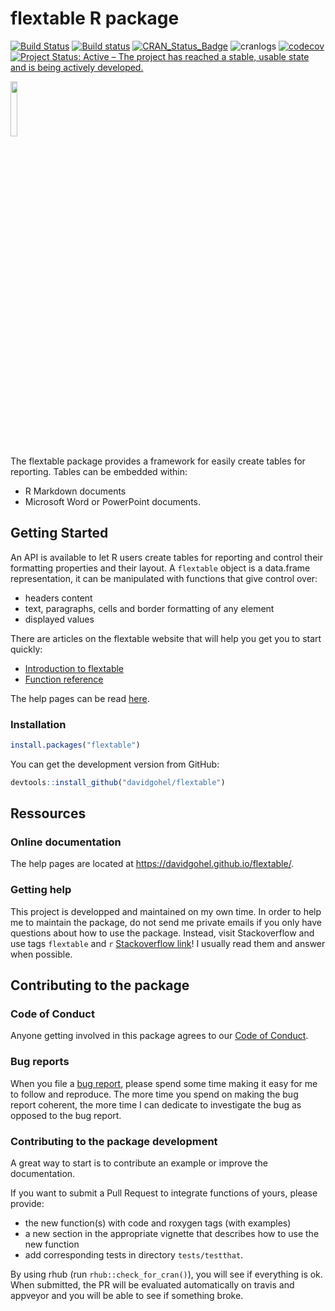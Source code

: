 flextable R package
================

<!-- README.md is generated from README.Rmd. Please edit that file -->

[![Build
Status](https://travis-ci.org/davidgohel/flextable.svg?branch=master)](https://travis-ci.org/davidgohel/flextable)
[![Build
status](https://ci.appveyor.com/api/projects/status/github/davidgohel/flextable?branch=master)](https://ci.appveyor.com/project/davidgohel/flextable/branch/master)
[![CRAN\_Status\_Badge](http://www.r-pkg.org/badges/version/flextable)](https://cran.r-project.org/package=flextable)
![cranlogs](http://cranlogs.r-pkg.org./badges/flextable)
[![codecov](https://codecov.io/gh/davidgohel/flextable/branch/master/graph/badge.svg)](https://codecov.io/gh/davidgohel/flextable)
[![Project Status: Active – The project has reached a stable, usable
state and is being actively
developed.](http://www.repostatus.org/badges/latest/active.svg)](http://www.repostatus.org/#active)

<img src="http://www.ardata.fr/images/flextablelogo.svg" width = "15%"/>

The flextable package provides a framework for easily create tables for
reporting. Tables can be embedded within:

  - R Markdown documents
  - Microsoft Word or PowerPoint documents.

## Getting Started

An API is available to let R users create tables for reporting and
control their formatting properties and their layout. A `flextable`
object is a data.frame representation, it can be manipulated with
functions that give control over:

  - headers content
  - text, paragraphs, cells and border formatting of any element
  - displayed values

There are articles on the flextable website that will help you get you
to start quickly:

  - [Introduction to
    flextable](https://davidgohel.github.io/flextable/articles/overview.html)
  - [Function
    reference](https://davidgohel.github.io/flextable/reference/index.html)

The help pages can be read
[here](https://davidgohel.github.io/flextable).

### Installation

``` r
install.packages("flextable")
```

You can get the development version from GitHub:

``` r
devtools::install_github("davidgohel/flextable")
```

## Ressources

### Online documentation

The help pages are located at <https://davidgohel.github.io/flextable/>.

### Getting help

This project is developped and maintained on my own time. In order to
help me to maintain the package, do not send me private emails if you
only have questions about how to use the package. Instead, visit
Stackoverflow and use tags `flextable` and `r` [Stackoverflow
link](https://stackoverflow.com/questions/tagged/flextable+r)\! I
usually read them and answer when possible.

## Contributing to the package

### Code of Conduct

Anyone getting involved in this package agrees to our [Code of
Conduct](https://github.com/davidgohel/flextable/blob/master/CONDUCT.md).

### Bug reports

When you file a [bug
report](https://github.com/davidgohel/flextable/issues), please spend
some time making it easy for me to follow and reproduce. The more time
you spend on making the bug report coherent, the more time I can
dedicate to investigate the bug as opposed to the bug report.

### Contributing to the package development

A great way to start is to contribute an example or improve the
documentation.

If you want to submit a Pull Request to integrate functions of yours,
please provide:

  - the new function(s) with code and roxygen tags (with examples)
  - a new section in the appropriate vignette that describes how to use
    the new function
  - add corresponding tests in directory `tests/testthat`.

By using rhub (run `rhub::check_for_cran()`), you will see if everything
is ok. When submitted, the PR will be evaluated automatically on travis
and appveyor and you will be able to see if something broke.

